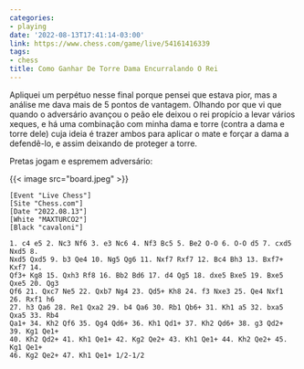 ```yaml
---
categories:
- playing
date: '2022-08-13T17:41:14-03:00'
link: https://www.chess.com/game/live/54161416339
tags:
- chess
title: Como Ganhar De Torre Dama Encurralando O Rei
---
```


Apliquei um perpétuo nesse final porque pensei que estava pior, mas a análise me dava mais de 5 pontos de vantagem. Olhando por que vi que quando o adversário avançou o peão ele deixou o rei propício a levar vários xeques, e há uma combinação com minha dama e torre (contra a dama e torre dele) cuja ideia é trazer ambos para aplicar o mate e forçar a dama a defendê-lo, e assim deixando de proteger a torre.

Pretas jogam e espremem adversário:

{{< image src="board.jpeg" >}}

```
[Event "Live Chess"]
[Site "Chess.com"]
[Date "2022.08.13"]
[White "MAXTURCO2"]
[Black "cavaloni"]

1. c4 e5 2. Nc3 Nf6 3. e3 Nc6 4. Nf3 Bc5 5. Be2 O-O 6. O-O d5 7. cxd5 Nxd5 8.
Nxd5 Qxd5 9. b3 Qe4 10. Ng5 Qg6 11. Nxf7 Rxf7 12. Bc4 Bh3 13. Bxf7+ Kxf7 14.
Qf3+ Kg8 15. Qxh3 Rf8 16. Bb2 Bd6 17. d4 Qg5 18. dxe5 Bxe5 19. Bxe5 Qxe5 20. Qg3
Qf6 21. Qxc7 Ne5 22. Qxb7 Ng4 23. Qd5+ Kh8 24. f3 Nxe3 25. Qe4 Nxf1 26. Rxf1 h6
27. h3 Qa6 28. Re1 Qxa2 29. b4 Qa6 30. Rb1 Qb6+ 31. Kh1 a5 32. bxa5 Qxa5 33. Rb4
Qa1+ 34. Kh2 Qf6 35. Qg4 Qd6+ 36. Kh1 Qd1+ 37. Kh2 Qd6+ 38. g3 Qd2+ 39. Kg1 Qe1+
40. Kh2 Qd2+ 41. Kh1 Qe1+ 42. Kg2 Qe2+ 43. Kh1 Qe1+ 44. Kh2 Qe2+ 45. Kg1 Qe1+
46. Kg2 Qe2+ 47. Kh1 Qe1+ 1/2-1/2
```